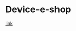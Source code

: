 # Device-e-shop
<a href="https://gszb.github.io/Device-e-shop/771177-device-26/index.html">link</a>
